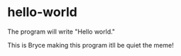 # hello-world
The program will write "Hello world."


This is Bryce making this program
itll be quiet the meme!

